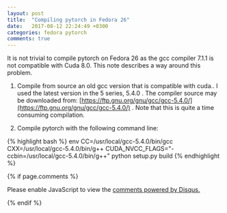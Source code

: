 ```yaml
---
layout: post
title:  "Compiling pytorch in Fedora 26"
date:   2017-08-12 22:24:49 +0300
categories: fedora pytorch
comments: true
---
```

It is not trivial to compile pytorch on Fedora 26 as the gcc compiler 7.1.1 is not compatible with Cuda 8.0. This note describes a way around this problem.

1. Compile from source an old gcc version that is compatible with cuda.. I used the latest version in the 5 series, 5.4.0 . The compiler source may be downloaded from: [https://ftp.gnu.org/gnu/gcc/gcc-5.4.0/](https://ftp.gnu.org/gnu/gcc/gcc-5.4.0/) . Note that this is quite a time consuming compilation.

2. Compile pytorch with the following command line:

{% highlight bash %}
env CC=/usr/local/gcc-5.4.0/bin/gcc  CXX=/usr/local/gcc-5.4.0/bin/g++ CUDA_NVCC_FLAGS="-ccbin=/usr/local/gcc-5.4.0/bin/g++" python setup.py build
{% endhighlight %}


{% if page.comments %}
<div id="disqus_thread"></div>
<script>

/**
*  RECOMMENDED CONFIGURATION VARIABLES: EDIT AND UNCOMMENT THE SECTION BELOW TO INSERT DYNAMIC VALUES FROM YOUR PLATFORM OR CMS.
*  LEARN WHY DEFINING THESE VARIABLES IS IMPORTANT: https://disqus.com/admin/universalcode/#configuration-variables*/
/*
var disqus_config = function () {
this.page.url = PAGE_URL;  // Replace PAGE_URL with your page's canonical URL variable
this.page.identifier = PAGE_IDENTIFIER; // Replace PAGE_IDENTIFIER with your page's unique identifier variable
};
*/
(function() { // DON'T EDIT BELOW THIS LINE
var d = document, s = d.createElement('script');
s.src = 'https://dovg.disqus.com/embed.js';
s.setAttribute('data-timestamp', +new Date());
(d.head || d.body).appendChild(s);
})();
</script>
<noscript>Please enable JavaScript to view the <a href="https://disqus.com/?ref_noscript">comments powered by Disqus.</a></noscript>
                            
{% endif %}